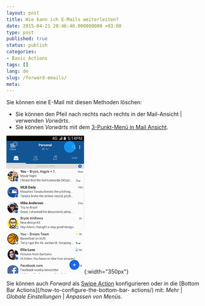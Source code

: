 ```yaml
---
layout: post
title: Wie kann ich E-Mails weiterleiten?
date: 2015-04-21 20:46:40.000000000 +03:00
type: post
published: true
status: publish
categories:
- Basic Actions
tags: []
lang: de
slug: /forward-emails/
meta:
---
```


Sie können eine E-Mail mit diesen Methoden löschen:


* Sie können den Pfeil nach rechts nach rechts in der Mail-Ansicht \| verwenden *Vorwärts*.
* Sie können *Vorwärts* mit dem [3-Punkt-Menü in Mail Ansicht](/3-dot-menu-options/).

![Forward email](/assets/BlueMail_Forward_Email.gif){:width="350px"}

Sie können auch *Forward* als [Swipe Action](/configure-left-right-swipe-menu/) konfigurieren oder in die [Bottom Bar Actions](/how-to-configure-the-bottom-bar- actions/) mit: *Mehr* \| *Globale Einstellungen* \| *Anpassen von Menüs*.
